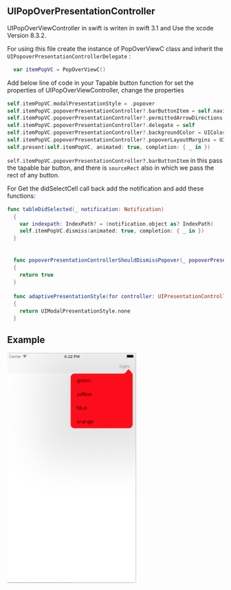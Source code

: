 ## UIPopOverPresentationController ##
UIPopOverViewController in swift is writen in swift 3.1 and Use the xcode Version 8.3.2.

For using this file create the instance of PopOverViewC class and inherit the `UIPopoverPresentationControllerDelegate` :
```swift
  var itemPopVC = PopOverViewC()
```

Add below line of code in your Tapable button function for set the properties of UIPopOverViewController, change the properties 
```swift
self.itemPopVC.modalPresentationStyle = .popover
self.itemPopVC.popoverPresentationController?.barButtonItem = self.navigationItem.rightBarButtonItem
self.itemPopVC.popoverPresentationController?.permittedArrowDirections = .unknown
self.itemPopVC.popoverPresentationController?.delegate = self
self.itemPopVC.popoverPresentationController?.backgroundColor = UIColor.red
self.itemPopVC.popoverPresentationController?.popoverLayoutMargins = UIEdgeInsets.init(top: 50.0, left: 100.0, bottom: 0.0, right: 0.0)
self.present(self.itemPopVC, animated: true, completion: { _ in })
```

`self.itemPopVC.popoverPresentationController?.barButtonItem` in this pass the tapable bar button, and there is `sourceRect` also in which
we pass the rect of any button.

For Get the didSelectCell call back add the notification and add these functions:

```swift
func tableDidSelected(_ notification: Notification)
  {
    var indexpath: IndexPath? = (notification.object as? IndexPath)
    self.itemPopVC.dismiss(animated: true, completion: { _ in })
  }
  
  
  func popoverPresentationControllerShouldDismissPopover(_ popoverPresentationController: UIPopoverPresentationController) -> Bool
  {
    return true
  }
  
  func adaptivePresentationStyle(for controller: UIPresentationController) -> UIModalPresentationStyle
  {
    return UIModalPresentationStyle.none
  }
```

## Example ##
![Example](https://github.com/aman19ish/UIPopOverPresentationController/blob/master/ExampleImages/Screen%20Shot%202017-08-17%20at%206.22.21%20PM.png)

